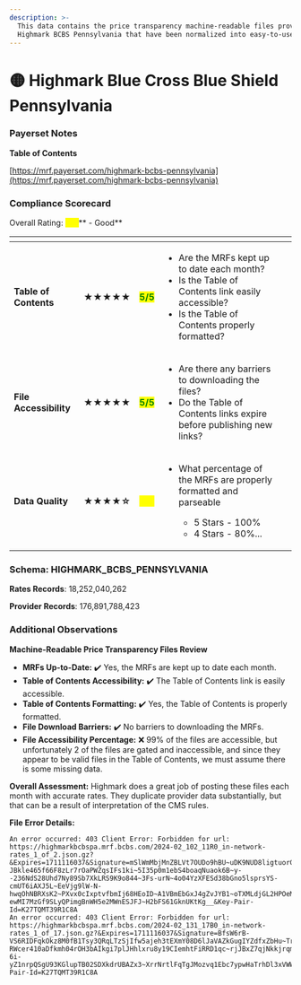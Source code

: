 ```yaml
---
description: >-
  This data contains the price transparency machine-readable files provided by
  Highmark BCBS Pennsylvania that have been normalized into easy-to-use tables.
---
```


# 🟡 Highmark Blue Cross Blue Shield Pennsylvania

### Payerset Notes

**Table of Contents**

[https://mrf.payerset.com/highmark-bcbs-pennsylvania](https://mrf.payerset.com/highmark-bcbs-pennsylvania)

### Compliance Scorecard

Overall Rating: <mark style="color:yellow;">**4/5**</mark>** - Good**

<table data-view="cards"><thead><tr><th></th><th></th><th></th><th></th><th data-hidden data-card-cover data-type="files"></th></tr></thead><tbody><tr><td><strong>Table of Contents</strong></td><td><strong>★★★★★</strong></td><td><mark style="color:green;"><strong>5/5</strong></mark></td><td><ul><li>Are the MRFs kept up to date each month? </li><li>Is the Table of Contents link easily accessible?</li><li>Is the Table of Contents properly formatted?</li></ul></td><td></td></tr><tr><td><strong>File Accessibility</strong></td><td><strong>★★★★★</strong></td><td><mark style="color:green;"><strong>5/5</strong></mark></td><td><ul><li>Are there any barriers to downloading the files?</li><li>Do the Table of Contents links expire before publishing new links?</li></ul></td><td></td></tr><tr><td><strong>Data Quality</strong></td><td><strong>★★★★☆</strong></td><td><mark style="color:yellow;"><strong>4/5</strong></mark></td><td><ul><li><p>What percentage of the MRFs are properly formatted and parseable</p><ul><li>5 Stars - 100%</li><li>4 Stars - 80%...</li></ul></li></ul></td><td></td></tr></tbody></table>

### Schema: HIGHMARK\_BCBS\_PENNSYLVANIA

**Rates Records**: 18,252,040,262

**Provider Records**: 176,891,788,423

### Additional Observations

**Machine-Readable Price Transparency Files Review**

* **MRFs Up-to-Date:** ✔️ Yes, the MRFs are kept up to date each month.
* **Table of Contents Accessibility:** ✔️ The Table of Contents link is easily accessible.
* **Table of Contents Formatting:** ✔️ Yes, the Table of Contents is properly formatted.
* **File Download Barriers:** ✔️ No barriers to downloading the MRFs.
* **File Accessibility Percentage:** ❌ 99% of the files are accessible, but unfortunately 2 of the files are gated and inaccessible, and since they appear to be valid files in the Table of Contents, we must assume there is some missing data.

**Overall Assessment:** Highmark does a great job of posting these files each month with accurate rates. They duplicate provider data substantially, but that can be a result of interpretation of the CMS rules.

**File Error Details:**

```
An error occurred: 403 Client Error: Forbidden for url: https://highmarkbcbspa.mrf.bcbs.com/2024-02_102_11R0_in-network-rates_1_of_2.json.gz?&Expires=1711116037&Signature=mSlWmMbjMnZBLVt7OUDo9hBU~uDK9NUD8ligtuorGyn0ccHWlU3NgeeOsrLcG~OV6-JBkle465f66F8zLr7rOaPWZqsIFs1ki~5I35p0m1ebS4boaqNuaok6B~y--236NdS28Uhd7Ny89Sb7XkLRS9K9o844~3Fs-urN~4o04YzXFESd38bGno5lsprsYS-cmUT6iAXJ5L~EeVjg9lW-N-hwqOhNBRXsK2~PXvx0cIxptvfbmIj68HEoID~A1VBmEbGxJ4gZvJYB1~oTXMLdjGL2HPOeMy7KI5fw-ewMI7MzGf9SLyQPimgBnWH5e2MWnESJFJ~H2bFS61GknUKtKg__&Key-Pair-Id=K27TQMT39R1C8A
An error occurred: 403 Client Error: Forbidden for url: https://highmarkbcbspa.mrf.bcbs.com/2024-02_131_17B0_in-network-rates_1_of_17.json.gz?&Expires=1711116037&Signature=BfsW6rB-VS6RIDFqkOkz8M0fB1Tsy3QRqLTzSjIfw5ajeh3tEXmY08D6lJaVAZkGugIYZdfxZbHu~TrRf61fYtOA5ElKk2HtixcKy1Cvidi51iWKPvzX143rSb-RWcer410aDfkmh04rOH3bAIkgi7plJHhlxru8y19CIemhtFiRRD1qc~rjJBxZ7qjNkkjrqmyBZFK7np1ibJus5ec35GEHr7YEq~omsBaoE2Yb4dZOAX1DsfM3q-6i-yZ1nrpQSgU93KGlupTB02SDXkdrUBAZx3~XrrNrtlFqTgJMozvq1Ebc7ypwHaTrhDl3xVWWQlgyEtoT1o4b4bnVym2PBQ__&Key-Pair-Id=K27TQMT39R1C8A
```
